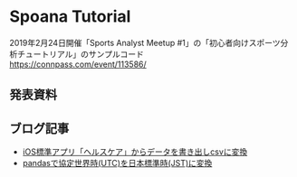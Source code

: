 Spoana Tutorial
===
2019年2月24日開催「Sports Analyst Meetup #1」の「初心者向けスポーツ分析チュートリアル」のサンプルコード  
https://connpass.com/event/113586/

## 発表資料

## ブログ記事
- [iOS標準アプリ「ヘルスケア」からデータを書き出しcsvに変換](https://upura.hatenablog.com/entry/2019/02/03/192910)
- [pandasで協定世界時(UTC)を日本標準時(JST)に変換](https://upura.hatenablog.com/entry/2019/02/06/121500)
